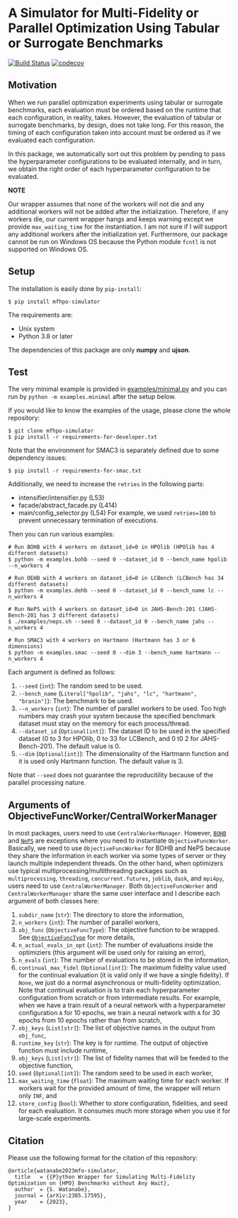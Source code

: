 # A Simulator for Multi-Fidelity or Parallel Optimization Using Tabular or Surrogate Benchmarks

[![Build Status](https://github.com/nabenabe0928/mfhpo-simulator/workflows/Functionality%20test/badge.svg?branch=main)](https://github.com/nabenabe0928/mfhpo-simulator)
[![codecov](https://codecov.io/gh/nabenabe0928/mfhpo-simulator/branch/main/graph/badge.svg?token=ZXWLF1HM2K)](https://codecov.io/gh/nabenabe0928/mfhpo-simulator)

## Motivation

When we run parallel optimization experiments using tabular or surrogate benchmarks, each evaluation must be ordered based on the runtime that each configuration, in reality, takes.
However, the evaluation of tabular or surrogate benchmarks, by design, does not take long.
For this reason, the timing of each configuration taken into account must be ordered as if we evaluated each configuration.

In this package, we automatically sort out this problem by pending to pass the hyperparameter configurations to be evaluated internally, and in turn, we obtain the right order of each hyperparameter configuration to be evaluated.

**NOTE**

Our wrapper assumes that none of the workers will not die and any additional workers will not be added after the initialization.
Therefore, if any workers die, our current wrapper hangs and keeps warning except we provide `max_waiting_time` for the instantiation.
I am not sure if I will support any additional workers after the initialization yet.
Furthermore, our package cannot be run on Windows OS because the Python module `fcntl` is not supported on Windows OS.

## Setup

The installation is easily done by `pip-install`:

```shell
$ pip install mfhpo-simulator
```

The requirements are:
- Unix system
- Python 3.8 or later

The dependencies of this package are only **numpy** and **ujson**. 

## Test

The very minimal example is provided in [examples/minimal.py](examples/minimal.py) and you can run by `python -m examples.minimal` after the setup below.

If you would like to know the examples of the usage, please clone the whole repository:

```shell
$ git clone mfhpo-simulator
$ pip install -r requirements-for-developer.txt
```

Note that the environment for SMAC3 is separately defined due to some dependency issues:

```shell
$ pip install -r requirements-for-smac.txt
```

Additionally, we need to increase the `retries` in the following parts:
- intensifier/intensifier.py (L53)
- facade/abstract_facade.py (L414)
- main/config_selector.py (L54)
For example, we used `retries=100` to prevent unnecessary termination of executions.

Then you can run various examples:

```shell
# Run BOHB with 4 workers on dataset_id=0 in HPOlib (HPOlib has 4 different datasets)
$ python -m examples.bohb --seed 0 --dataset_id 0 --bench_name hpolib --n_workers 4

# Run DEHB with 4 workers on dataset_id=0 in LCBench (LCBench has 34 different datasets)
$ python -m examples.dehb --seed 0 --dataset_id 0 --bench_name lc --n_workers 4

# Run NePS with 4 workers on dataset_id=0 in JAHS-Bench-201 (JAHS-Bench-201 has 3 different datasets)
$ ./examples/neps.sh --seed 0 --dataset_id 0 --bench_name jahs --n_workers 4

# Run SMAC3 with 4 workers on Hartmann (Hartmann has 3 or 6 dimensions)
$ python -m examples.smac --seed 0 --dim 3 --bench_name hartmann --n_workers 4
```

Each argument is defined as follows:
1. `--seed` (`int`): The random seed to be used.
2. `--bench_name` (`Literal["hpolib", "jahs", "lc", "hartmann", "branin"]`): The benchmark to be used.
3. `--n_workers` (`int`): The number of parallel workers to be used. Too high numbers may crash your system because the specified benchmark dataset must stay on the memory for each process/thread.
4. `--dataset_id` (`Optional[int]`): The dataset ID to be used in the specified dataset (0 to 3 for HPOlib, 0 to 33 for LCBench, and 0 t0 2 for JAHS-Bench-201). The default value is 0.
5. `--dim` (`Optional[int]`): The dimensionality of the Hartmann function and it is used only Hartmann function. The default value is 3.

Note that `--seed` does not guarantee the reproducitility because of the parallel processing nature.

## Arguments of ObjectiveFuncWorker/CentralWorkerManager

In most packages, users need to use `CentralWorkerManager`.
However, [`BOHB`](https://github.com/automl/hpBandSter/) and [`NePS`](https://github.com/automl/neps/) are exceptions where you need to instantiate `ObjectiveFuncWorker`.
Basically, we need to use `ObjectiveFuncWorker` for BOHB and NePS because they share the information in each worker via some types of server or they launch multiple independent threads.
On the other hand, when optimizers use typical multiprocessing/multithreading packages such as `multiprocessing`, `threading`, `concurrent.futures`, `joblib`, `dask`, and `mpi4py`, users need to use `CentralWorkerManager`.
Both `ObjectiveFuncWorker` and `CentralWorkerManager` share the same user interface and I describe each argument of both classes here:
1. `subdir_name` (`str`): The directory to store the information,
2. `n_workers` (`int`): The number of parallel workers,
3. `obj_func` (`ObjectiveFuncType`): The objective function to be wrapped. See [`ObjectiveFuncType`](https://github.com/nabenabe0928/mfhpo-simulator/blob/main/benchmark_simulator/_constants.py#L40-L73) for more details,
4. `n_actual_evals_in_opt` (`int`): The number of evaluations inside the optimiziers (this argument will be used only for raising an error),
5. `n_evals` (`int`): The number of evaluations to be stored in the information,
6. `continual_max_fidel` (`Optional[int]`): The maximum fidelity value used for the continual evaluation (it is valid only if we have a single fidelity). If `None`, we just do a normal asynchronous or multi-fidelity optimization. Note that continual evaluation is to train each hyperparameter configuration from scratch or from intermediate results. For example, when we have a train result of a neural network with a hyperparameter configuration `A` for 10 epochs, we train a neural network with `A` for 30 epochs from 10 epochs rather than from scratch,
7. `obj_keys` (`List[str]`): The list of objective names in the output from `obj_func`,
8. `runtime_key` (`str`): The key is for runtime. The output of objective function must include runtime,
9. `obj_keys` (`List[str]`): The list of fidelity names that will be feeded to the objective function,
10. `seed` (`Optional[int]`): The random seed to be used in each worker,
11. `max_waiting_time` (`float`): The maximum waiting time for each worker. If workers wait for the provided amount of time, the wrapper will return only `INF`, and
12. `store_config` (`bool`): Whether to store configuration, fidelities, and seed for each evaluation. It consumes much more storage when you use it for large-scale experiments.

## Citation

Please use the following format for the citation of this repository:

```
@article{watanabe2023mfo-simulator,
  title   = {{P}ython Wrapper for Simulating Multi-Fidelity Optimization on {HPO} Benchmarks without Any Wait},
  author  = {S. Watanabe},
  journal = {arXiv:2305.17595},
  year    = {2023},
}
```

